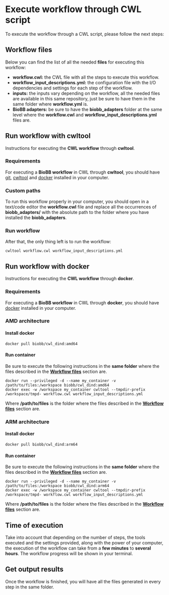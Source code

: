 # <a name="execute-wf"></a>Execute workflow through CWL script

To execute the workflow through a CWL script, please follow the next steps:

## <a name="files"></a>Workflow files

Below you can find the list of all the needed **files** for executing this workflow:

* **workflow.cwl:** the CWL file with all the steps to execute this workflow.
* **workflow_input_descriptions.yml:** the configuration file with the I/O dependencies and settings for each step of the workflow.
* **inputs:** the inputs vary depending on the workflow, all the needed files are available in this same repository, just be sure to have them in the same folder where **workflow.yml** is.
* **BioBB adapters:** be sure to have the **biobb_adapters** folder at the same level where the **workflow.cwl** and **workflow_input_descriptions.yml** files are.

## <a name="run-wf"></a>Run workflow with cwltool

Instructions for executing the **CWL workflow** through **cwltool**.

### <a name="requirements-c"></a>Requirements

For executing a **BioBB workflow** in CWL through **cwltool**, you should have [git](https://git-scm.com/book/en/v2/Getting-Started-Installing-Git), [cwltool](https://github.com/common-workflow-language/cwltool#install) and [docker](https://docs.docker.com/engine/install/) installed in your computer.

### <a name="custom-paths"></a>Custom paths

To run this workflow properly in your computer, you should open in a text/code editor the **workflow.cwl** file and replace all the occurrences of **biobb_adapters/** with the absolute path to the folder where you have installed the **biobb_adapters**.

### <a name="run-wf-c"></a>Run workflow

After that, the only thing left is to run the workflow:

    cwltool workflow.cwl workflow_input_descriptions.yml

## <a name="run-wf"></a>Run workflow with docker

Instructions for executing the **CWL workflow** through **docker**.

### <a name="requirements-d"></a>Requirements

For executing a **BioBB workflow** in CWL through **docker**, you should have [docker](https://docs.docker.com/engine/install/) installed in your computer.

### <a name="amd"></a>AMD architecture

#### Install docker

    docker pull biobb/cwl_dind:amd64

#### Run container

Be sure to execute the following instructions in the **same folder** where the files described in the [**Workflow files**](#files) section are.

    docker run --privileged -d --name my_container -v /path/to/files:/workspace biobb/cwl_dind:amd64
    docker exec -w /workspace my_container cwltool --tmpdir-prefix /workspace/tmpd- workflow.cwl workflow_input_descriptions.yml

Where **/path/to/files** is the folder where the files described in the [**Workflow files**](#files) section are.

### <a name="arm"></a>ARM architecture

#### Install docker

    docker pull biobb/cwl_dind:arm64

#### Run container

Be sure to execute the following instructions in the **same folder** where the files described in the [**Workflow files**](#files) section are.

    docker run --privileged -d --name my_container -v /path/to/files:/workspace biobb/cwl_dind:arm64
    docker exec -w /workspace my_container cwltool --tmpdir-prefix /workspace/tmpd- workflow.cwl workflow_input_descriptions.yml

Where **/path/to/files** is the folder where the files described in the [**Workflow files**](#files) section are.

## <a name="time"></a>Time of execution

Take into account that depending on the number of steps, the tools executed and the settings provided, along with the power of your computer, the execution of the workflow can take from a **few minutes** to **several hours**. The workflow progress will be shown in your terminal.

## <a name="get-output"></a>Get output results


Once the workflow is finished, you will have all the files generated in every step in the same folder.
